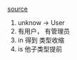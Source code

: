 [source](https://mp.weixin.qq.com/s/EVLqdk4-B1KVw7rOWTGEmQ)


1. unknow -> User 
2. 有用户， 有管理员
3. in 得到 类型收缩  
4. is  他子类型提前